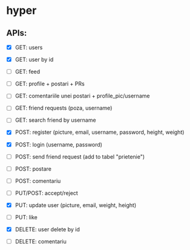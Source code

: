 # hyper

## APIs:

- [x] GET: users
- [x] GET: user by id
- [ ] GET: feed
- [ ] GET: profile + postari + PRs
- [ ] GET: comentariile unei postari + profile_pic/username
- [ ] GET: friend requests (poza, username)
- [ ] GET: search friend by username

- [x] POST: register (picture, email, username, password, height, weight)
- [x] POST: login (username, password)
- [ ] POST: send friend request (add to tabel "prietenie")
- [ ] POST: postare
- [ ] POST: comentariu
- [ ] PUT/POST: accept/reject

- [x] PUT: update user (picture, email, weight, height)
- [ ] PUT: like

- [x] DELETE: user delete by id
- [ ] DELETE: comentariu








